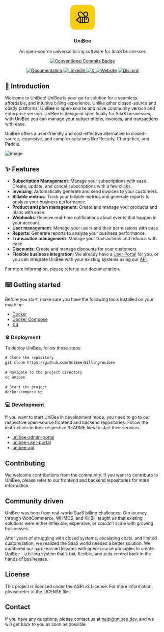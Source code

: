 <div align="center">
  <img width="80px" src="/docs/logo.png" />
  <h3>UniBee</h3>
  <div>

An open-source universal billing software for SaaS businesses

  [![Conventional Commits Badge](https://img.shields.io/github/actions/workflow/status/UniBee-Billing/unibee/commit-message-linter.yml?style=flat&label=Conventional%20Commits)](https://www.conventionalcommits.org/en/v1.0.0/)
  
  [![Documentation](https://img.shields.io/badge/Documentation-%23F8CD0F?style=flat&logo=readthedocs&logoColor=black)](https://docs.unibee.dev/)
  [![Linkedin](https://img.shields.io/badge/%40unibee--billing-%230A66C2?style=flat&logo=linkedin)
](https://www.linkedin.com/company/unibee-billing/)
  [![X](https://img.shields.io/badge/%40UniBee__Billing-black?style=flat&logo=x)
](https://x.com/UniBee_Billing)
[![Website](https://img.shields.io/website?url=https%3A%2F%2Funibee.dev%2Fwhy-unibee%2F&up_message=active&down_message=offline&style=flat&label=Official%20Website)](https://unibee.dev/)
[![Discord](https://img.shields.io/discord/1280745080063397910?style=flat&logo=discord&logoColor=white&label=Discord&labelColor=%235865F2)](https://discord.gg/2WTKznKt)


  
  </div>
</div>

## 👋 Introduction
Welcome to UniBee! UniBee is your go-to solution for a seamless, affordable, and intuitive billing experience. Unlike other closed-source and costly platforms, UniBee is open-source and have community version and enterprise version. UniBee is designed specifically for SaaS businesses, with UniBee you can manage your subscriptions, invoices, and transactions with ease.

UniBee offers a user-friendly and cost-effective alternative to closed-source, expensive, and complex solutions like Recurly, Chargebee, and Paddle.


![image](https://github.com/user-attachments/assets/88014f40-02c6-47bd-8cd6-b123dc331857)







## ✨ Features
- **Subscription Management**: Manage your subscriptions with ease. Create, update, and cancel subscriptions with a few clicks.
- **Invoicing**: Automatically generate and send invoices to your customers.
- **Billable metrics**: Track your billable metrics and generate reports to analyze your business performance.
- **Product and plan management**: Create and manage your products and plans with ease.
- **Webhooks**: Receive real-time notifications about events that happen in your account.
- **User management**: Manage your users and their permissions with ease.
- **Reports**: Generate reports to analyze your business performance.
- **Transaction management**: Manage your transactions and refunds with ease.
- **Discounts**: Create and manage discounts for your customers.
- **Flexible business integration**: We already have a [User Portal](https://github.com/UniBee-Billing/unibee-user-portal) for you, or you can integrate UniBee with your existing systems using our [API](https://github.com/UniBee-Billing/unibee-api).

For more information, please refer to our [documentation](https://docs.unibee.dev/documentation/overview/introduction).

## ⌨️ Getting started
Before you start, make sure you have the following tools installed on your machine:

- [Docker](https://docs.docker.com/engine/install/)
- [Docker Compose](https://docs.docker.com/compose/install/)
- [Git](https://git-scm.com/downloads)

### ⚙️ Deployment
To deploy UniBee, follow these steps:

```shell
# Clone the repository
git clone https://github.com/UniBee-Billing/unibee

# Navigate to the project directory
cd unibee

# Start the project
docker-compose up
```

### 💻 Development
If you want to start UniBee in development mode, you need to go to our respective open-source frontend and backend repositories. Follow the instructions in their respective README files to start their services.

- [unibee-admin-portal](https://github.com/UniBee-Billing/unibee-admin-portal)
- [unibee-user-portal](https://github.com/UniBee-Billing/unibee-user-portal)
- [unibee-api](https://github.com/UniBee-Billing/unibee-api)


## Contributing
We welcome contributions from the community. If you want to contribute to UniBee, please refer to our frontend and backend repositories for more information.

## Community driven
UniBee was born from real-world SaaS billing challenges. Our journey through WooCommerce, WHMCS, and KillBill taught us that existing solutions were either inflexible, expensive, or couldn’t scale with growing businesses.

After years of struggling with closed systems, escalating costs, and limited customization, we realized the SaaS world needed a better solution. We combined our hard-earned lessons with open-source principles to create UniBee – a billing system that’s fair, flexible, and puts control back in the hands of businesses.

## License
This project is licensed under the AGPLv3 License. For more information, please refer to the LICENSE file.

## Contact
If you have any questions, please contact us at [help@unibee.dev](mailto:help@unibee.dev), and we will get back to you as soon as possible.

